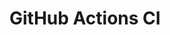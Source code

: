 # GitHub Actions CI





























































































































































































































































































































































































































































































































































































































































































































































































































































































































































































































































































































































































































































































































































































































































































































































































































































































































































































































































































































































































































































































































































































































































































































































































































































































































































































































































































































































































































































































































































































































































































































































































































































































































